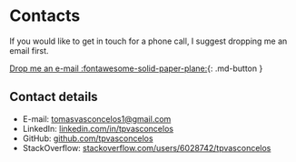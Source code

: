 # Contacts

If you would like to get in touch for a phone call, I suggest dropping me an email first.


[Drop me an e-mail :fontawesome-solid-paper-plane:](mailto:tomasvasconcelos1@gmail.com){: .md-button }


## Contact details

[comment]: <> ([:fontawesome-solid-paper-plane:]&#40;mailto:tomasvasconcelos1@gmail.com&#41;)

[comment]: <> ([:fontawesome-brands-linkedin:]&#40;https://www.linkedin.com/in/tpvasconcelos/&#41;)

[comment]: <> ([:fontawesome-brands-github:]&#40;https://github.com/tpvasconcelos&#41;)

[comment]: <> ([:fontawesome-brands-stack-overflow:]&#40;https://stackoverflow.com/users/6028742/tpvasconcelos&#41;)
  
- E-mail: [tomasvasconcelos1@gmail.com](mailto:tomasvasconcelos1@gmail.com)
- LinkedIn: [linkedin.com/in/tpvasconcelos](https://www.linkedin.com/in/tpvasconcelos/)
- GitHub: [github.com/tpvasconcelos](https://github.com/tpvasconcelos)
- StackOverflow: [stackoverflow.com/users/6028742/tpvasconcelos](https://stackoverflow.com/users/6028742/tpvasconcelos)